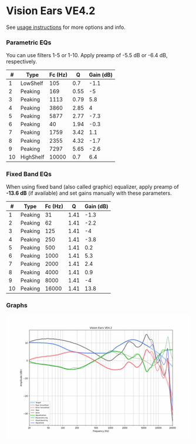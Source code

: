 # Vision Ears VE4.2
See [usage instructions](https://github.com/jaakkopasanen/AutoEq#usage) for more options and info.

### Parametric EQs
You can use filters 1-5 or 1-10. Apply preamp of -5.5 dB or -6.4 dB, respectively.

|   # | Type      |   Fc (Hz) |    Q |   Gain (dB) |
|-----|-----------|-----------|------|-------------|
|   1 | LowShelf  |       105 | 0.7  |        -1.1 |
|   2 | Peaking   |       169 | 0.55 |        -5   |
|   3 | Peaking   |      1113 | 0.79 |         5.8 |
|   4 | Peaking   |      3860 | 2.85 |         4   |
|   5 | Peaking   |      5877 | 2.77 |        -7.3 |
|   6 | Peaking   |        40 | 1.94 |        -0.3 |
|   7 | Peaking   |      1759 | 3.42 |         1.1 |
|   8 | Peaking   |      2355 | 4.32 |        -1.7 |
|   9 | Peaking   |      7297 | 5.65 |        -2.6 |
|  10 | HighShelf |     10000 | 0.7  |         6.4 |

### Fixed Band EQs
When using fixed band (also called graphic) equalizer, apply preamp of **-13.6 dB** (if available) and set gains manually with these parameters.

|   # | Type    |   Fc (Hz) |    Q |   Gain (dB) |
|-----|---------|-----------|------|-------------|
|   1 | Peaking |        31 | 1.41 |        -1.3 |
|   2 | Peaking |        62 | 1.41 |        -2.2 |
|   3 | Peaking |       125 | 1.41 |        -4   |
|   4 | Peaking |       250 | 1.41 |        -3.8 |
|   5 | Peaking |       500 | 1.41 |         0.2 |
|   6 | Peaking |      1000 | 1.41 |         5.3 |
|   7 | Peaking |      2000 | 1.41 |         2.4 |
|   8 | Peaking |      4000 | 1.41 |         0.9 |
|   9 | Peaking |      8000 | 1.41 |        -4   |
|  10 | Peaking |     16000 | 1.41 |        13.8 |

### Graphs
![](./Vision%20Ears%20VE4.2.png)
